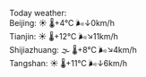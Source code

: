 Today weather:  
Beijing: ☀️ 🌡️+4°C 🌬️↓0km/h  
Tianjin: ☀️ 🌡️+12°C 🌬️↘11km/h  
Shijiazhuang: 🌫  🌡️+8°C 🌬️↘4km/h  
Tangshan: ☀️ 🌡️+11°C 🌬️↓6km/h  
